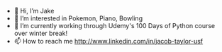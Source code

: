 - 👋 Hi, I’m Jake
- 👀 I’m interested in Pokemon, Piano, Bowling
- 🌱 I’m currently working through Udemy's 100 Days of Python course over winter break!
- 📫 How to reach me http://www.linkedin.com/in/jacob-taylor-usf

<!---
jet1337/jet1337 is a ✨ special ✨ repository because its `README.md` (this file) appears on your GitHub profile.
You can click the Preview link to take a look at your changes.
--->
